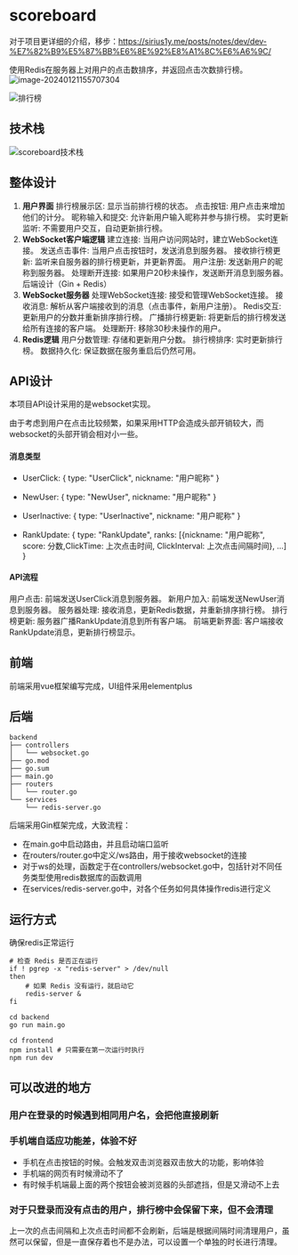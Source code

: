 # scoreboard

对于项目更详细的介绍，移步：https://sirius1y.me/posts/notes/dev/dev-%E7%82%B9%E5%87%BB%E6%8E%92%E8%A1%8C%E6%A6%9C/



使用Redis在服务器上对用户的点击数排序，并返回点击次数排行榜。
![image-20240121155707304](https://s2.loli.net/2024/01/21/cntLqdiyb9I3aer.png)

![排行榜](https://s2.loli.net/2024/01/21/CUjLTrbN9KPZ4xo.png)


## 技术栈

![scoreboard技术栈](https://s2.loli.net/2024/01/21/cVJzxCyDFtOTjBL.png)

## 整体设计

1. **用户界面**
   排行榜展示区: 显示当前排行榜的状态。
   点击按钮: 用户点击来增加他们的计分。
   昵称输入和提交: 允许新用户输入昵称并参与排行榜。
   实时更新监听: 不需要用户交互，自动更新排行榜。
2. **WebSocket客户端逻辑**
   建立连接: 当用户访问网站时，建立WebSocket连接。
   发送点击事件: 当用户点击按钮时，发送消息到服务器。
   接收排行榜更新: 监听来自服务器的排行榜更新，并更新界面。
   用户注册: 发送新用户的昵称到服务器。
   处理断开连接: 如果用户20秒未操作，发送断开消息到服务器。
   后端设计（Gin + Redis）
3. **WebSocket服务器**
   处理WebSocket连接: 接受和管理WebSocket连接。
   接收消息: 解析从客户端接收到的消息（点击事件，新用户注册）。
   Redis交互: 更新用户的分数并重新排序排行榜。
   广播排行榜更新: 将更新后的排行榜发送给所有连接的客户端。
   处理断开: 移除30秒未操作的用户。
4. **Redis逻辑**
   用户分数管理: 存储和更新用户分数。
   排行榜排序: 实时更新排行榜。
   数据持久化: 保证数据在服务重启后仍然可用。



## API设计

本项目API设计采用的是websocket实现。

由于考虑到用户在点击比较频繁，如果采用HTTP会造成头部开销较大，而websocket的头部开销会相对小一些。

#### 消息类型

- UserClick: { type: "UserClick", nickname: "用户昵称" }

- NewUser: { type: "NewUser", nickname: "用户昵称" }

- UserInactive: { type: "UserInactive", nickname: "用户昵称" }

- RankUpdate: { type: "RankUpdate", ranks: [{nickname: "用户昵称", score: 分数,ClickTime: 上次点击时间, ClickInterval: 上次点击间隔时间}, ...] }

#### API流程

用户点击: 前端发送UserClick消息到服务器。
新用户加入: 前端发送NewUser消息到服务器。
服务器处理: 接收消息，更新Redis数据，并重新排序排行榜。
排行榜更新: 服务器广播RankUpdate消息到所有客户端。
前端更新界面: 客户端接收RankUpdate消息，更新排行榜显示。



## 前端

前端采用vue框架编写完成，UI组件采用elementplus




## 后端

```
backend
├── controllers
│   └── websocket.go
├── go.mod
├── go.sum
├── main.go
├── routers
│   └── router.go
└── services
    └── redis-server.go

```

后端采用Gin框架完成，大致流程：

- 在main.go中启动路由，并且启动端口监听
- 在routers/router.go中定义/ws路由，用于接收websocket的连接
- 对于ws的处理，函数定于在controllers/websocket.go中，包括针对不同任务类型使用redis数据库的函数调用
- 在services/redis-server.go中，对各个任务如何具体操作redis进行定义




## 运行方式

确保redis正常运行
``` shell
# 检查 Redis 是否正在运行
if ! pgrep -x "redis-server" > /dev/null
then
    # 如果 Redis 没有运行，就启动它
    redis-server &
fi
```

``` shell
cd backend
go run main.go
```

``` shell
cd frontend
npm install # 只需要在第一次运行时执行
npm run dev
```



## 可以改进的地方

### 用户在登录的时候遇到相同用户名，会把他直接刷新



### 手机端自适应功能差，体验不好

- 手机在点击按钮的时候。会触发双击浏览器双击放大的功能，影响体验
- 手机端的网页有时候滑动不了
- 有时候手机端最上面的两个按钮会被浏览器的头部遮挡，但是又滑动不上去



### 对于只登录而没有点击的用户，排行榜中会保留下来，但不会清理

上一次的点击间隔和上次点击时间都不会刷新，后端是根据间隔时间清理用户，虽然可以保留，但是一直保存着也不是办法，可以设置一个单独的时长进行清理。
